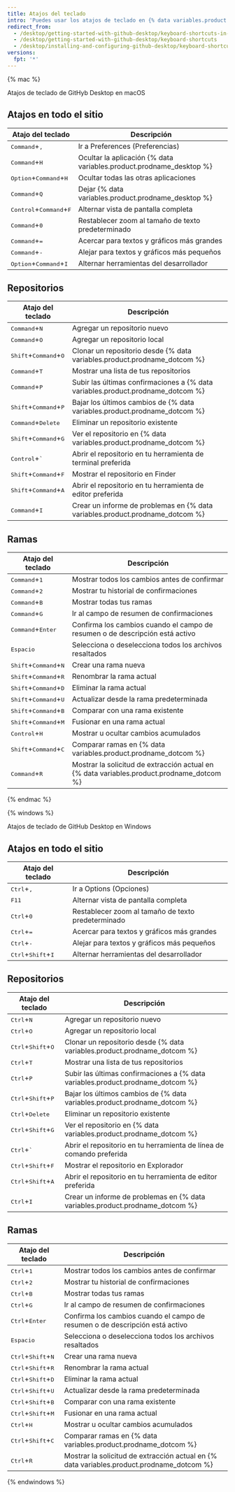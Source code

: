```yaml
---
title: Atajos del teclado
intro: 'Puedes usar los atajos de teclado en {% data variables.product.prodname_desktop %}.'
redirect_from:
  - /desktop/getting-started-with-github-desktop/keyboard-shortcuts-in-github-desktop
  - /desktop/getting-started-with-github-desktop/keyboard-shortcuts
  - /desktop/installing-and-configuring-github-desktop/keyboard-shortcuts
versions:
  fpt: '*'
---
```


{% mac %}

Atajos de teclado de GitHyb Desktop en macOS

## Atajos en todo el sitio

| Atajo del teclado                                  | Descripción                                                         |
| -------------------------------------------------- | ------------------------------------------------------------------- |
| <kbd>Command</kbd>+<kbd>,</kbd>                    | Ir a Preferences (Preferencias)                                     |
| <kbd>Command</kbd>+<kbd>H</kbd>                    | Ocultar la aplicación {% data variables.product.prodname_desktop %}
| <kbd>Option</kbd>+<kbd>Command</kbd>+<kbd>H</kbd>  | Ocultar todas las otras aplicaciones                                |
| <kbd>Command</kbd>+<kbd>Q</kbd>                    | Dejar {% data variables.product.prodname_desktop %}
| <kbd>Control</kbd>+<kbd>Command</kbd>+<kbd>F</kbd> | Alternar vista de pantalla completa                                 |
| <kbd>Command</kbd>+<kbd>0</kbd>                    | Restablecer zoom al tamaño de texto predeterminado                  |
| <kbd>Command</kbd>+<kbd>=</kbd>                    | Acercar para textos y gráficos más grandes                          |
| <kbd>Command</kbd>+<kbd>-</kbd>                    | Alejar para textos y gráficos más pequeños                          |
| <kbd>Option</kbd>+<kbd>Command</kbd>+<kbd>I</kbd>  | Alternar herramientas del desarrollador                             |

## Repositorios

| Atajo del teclado                                | Descripción                                                                     |
| ------------------------------------------------ | ------------------------------------------------------------------------------- |
| <kbd>Command</kbd>+<kbd>N</kbd>                  | Agregar un repositorio nuevo                                                    |
| <kbd>Command</kbd>+<kbd>O</kbd>                  | Agregar un repositorio local                                                    |
| <kbd>Shift</kbd>+<kbd>Command</kbd>+<kbd>O</kbd> | Clonar un repositorio desde {% data variables.product.prodname_dotcom %}
| <kbd>Command</kbd>+<kbd>T</kbd>                  | Mostrar una lista de tus repositorios                                           |
| <kbd>Command</kbd>+<kbd>P</kbd>                  | Subir las últimas confirmaciones a {% data variables.product.prodname_dotcom %}
| <kbd>Shift</kbd>+<kbd>Command</kbd>+<kbd>P</kbd> | Bajar los últimos cambios de {% data variables.product.prodname_dotcom %}
| <kbd>Command</kbd>+<kbd>Delete</kbd>             | Eliminar un repositorio existente                                               |
| <kbd>Shift</kbd>+<kbd>Command</kbd>+<kbd>G</kbd> | Ver el repositorio en {% data variables.product.prodname_dotcom %}
| <kbd>Control</kbd>+<kbd>&grave;</kbd>            | Abrir el repositorio en tu herramienta de terminal preferida                    |
| <kbd>Shift</kbd>+<kbd>Command</kbd>+<kbd>F</kbd> | Mostrar el repositorio en Finder                                                |
| <kbd>Shift</kbd>+<kbd>Command</kbd>+<kbd>A</kbd> | Abrir el repositorio en tu herramienta de editor preferida                      |
| <kbd>Command</kbd>+<kbd>I</kbd>                  | Crear un informe de problemas en {% data variables.product.prodname_dotcom %}

## Ramas

| Atajo del teclado                                | Descripción                                                                               |
| ------------------------------------------------ | ----------------------------------------------------------------------------------------- |
| <kbd>Command</kbd>+<kbd>1</kbd>                  | Mostrar todos los cambios antes de confirmar                                              |
| <kbd>Command</kbd>+<kbd>2</kbd>                  | Mostrar tu historial de confirmaciones                                                    |
| <kbd>Command</kbd>+<kbd>B</kbd>                  | Mostrar todas tus ramas                                                                   |
| <kbd>Command</kbd>+<kbd>G</kbd>                  | Ir al campo de resumen de confirmaciones                                                  |
| <kbd>Command</kbd>+<kbd>Enter</kbd>              | Confirma los cambios cuando el campo de resumen o de descripción está activo              |
| <kbd>Espacio</kbd>                               | Selecciona o deselecciona todos los archivos resaltados                                   |
| <kbd>Shift</kbd>+<kbd>Command</kbd>+<kbd>N</kbd> | Crear una rama nueva                                                                      |
| <kbd>Shift</kbd>+<kbd>Command</kbd>+<kbd>R</kbd> | Renombrar la rama actual                                                                  |
| <kbd>Shift</kbd>+<kbd>Command</kbd>+<kbd>D</kbd> | Eliminar la rama actual                                                                   |
| <kbd>Shift</kbd>+<kbd>Command</kbd>+<kbd>U</kbd> | Actualizar desde la rama predeterminada                                                   |
| <kbd>Shift</kbd>+<kbd>Command</kbd>+<kbd>B</kbd> | Comparar con una rama existente                                                           |
| <kbd>Shift</kbd>+<kbd>Command</kbd>+<kbd>M</kbd> | Fusionar en una rama actual                                                               |
| <kbd>Control</kbd>+<kbd>H</kbd>                  | Mostrar u ocultar cambios acumulados                                                      |
| <kbd>Shift</kbd>+<kbd>Command</kbd>+<kbd>C</kbd> | Comparar ramas en {% data variables.product.prodname_dotcom %}
| <kbd>Command</kbd>+<kbd>R</kbd>                  | Mostrar la solicitud de extracción actual en {% data variables.product.prodname_dotcom %}

{% endmac %}

{% windows %}

Atajos de teclado de GitHub Desktop en Windows

## Atajos en todo el sitio

| Atajo del teclado                             | Descripción                                        |
| --------------------------------------------- | -------------------------------------------------- |
| <kbd>Ctrl</kbd>+<kbd>,</kbd>                  | Ir a Options (Opciones)                            |
| <kbd>F11</kbd>                                | Alternar vista de pantalla completa                |
| <kbd>Ctrl</kbd>+<kbd>0</kbd>                  | Restablecer zoom al tamaño de texto predeterminado |
| <kbd>Ctrl</kbd>+<kbd>=</kbd>                  | Acercar para textos y gráficos más grandes         |
| <kbd>Ctrl</kbd>+<kbd>-</kbd>                  | Alejar para textos y gráficos más pequeños         |
| <kbd>Ctrl</kbd>+<kbd>Shift</kbd>+<kbd>I</kbd> | Alternar herramientas del desarrollador            |

## Repositorios

| Atajo del teclado                             | Descripción                                                                     |
| --------------------------------------------- | ------------------------------------------------------------------------------- |
| <kbd>Ctrl</kbd>+<kbd>N</kbd>                  | Agregar un repositorio nuevo                                                    |
| <kbd>Ctrl</kbd>+<kbd>O</kbd>                  | Agregar un repositorio local                                                    |
| <kbd>Ctrl</kbd>+<kbd>Shift</kbd>+<kbd>O</kbd> | Clonar un repositorio desde {% data variables.product.prodname_dotcom %}
| <kbd>Ctrl</kbd>+<kbd>T</kbd>                  | Mostrar una lista de tus repositorios                                           |
| <kbd>Ctrl</kbd>+<kbd>P</kbd>                  | Subir las últimas confirmaciones a {% data variables.product.prodname_dotcom %}
| <kbd>Ctrl</kbd>+<kbd>Shift</kbd>+<kbd>P</kbd> | Bajar los últimos cambios de {% data variables.product.prodname_dotcom %}
| <kbd>Ctrl</kbd>+<kbd>Delete</kbd>             | Eliminar un repositorio existente                                               |
| <kbd>Ctrl</kbd>+<kbd>Shift</kbd>+<kbd>G</kbd> | Ver el repositorio en {% data variables.product.prodname_dotcom %}
| <kbd>Ctrl</kbd>+<kbd>&grave;</kbd>            | Abrir el repositorio en tu herramienta de línea de comando preferida            |
| <kbd>Ctrl</kbd>+<kbd>Shift</kbd>+<kbd>F</kbd> | Mostrar el repositorio en Explorador                                            |
| <kbd>Ctrl</kbd>+<kbd>Shift</kbd>+<kbd>A</kbd> | Abrir el repositorio en tu herramienta de editor preferida                      |
| <kbd>Ctrl</kbd>+<kbd>I</kbd>                  | Crear un informe de problemas en {% data variables.product.prodname_dotcom %}

## Ramas

| Atajo del teclado                             | Descripción                                                                               |
| --------------------------------------------- | ----------------------------------------------------------------------------------------- |
| <kbd>Ctrl</kbd>+<kbd>1</kbd>                  | Mostrar todos los cambios antes de confirmar                                              |
| <kbd>Ctrl</kbd>+<kbd>2</kbd>                  | Mostrar tu historial de confirmaciones                                                    |
| <kbd>Ctrl</kbd>+<kbd>B</kbd>                  | Mostrar todas tus ramas                                                                   |
| <kbd>Ctrl</kbd>+<kbd>G</kbd>                  | Ir al campo de resumen de confirmaciones                                                  |
| <kbd>Ctrl</kbd>+<kbd>Enter</kbd>              | Confirma los cambios cuando el campo de resumen o de descripción está activo              |
| <kbd>Espacio</kbd>                            | Selecciona o deselecciona todos los archivos resaltados                                   |
| <kbd>Ctrl</kbd>+<kbd>Shift</kbd>+<kbd>N</kbd> | Crear una rama nueva                                                                      |
| <kbd>Ctrl</kbd>+<kbd>Shift</kbd>+<kbd>R</kbd> | Renombrar la rama actual                                                                  |
| <kbd>Ctrl</kbd>+<kbd>Shift</kbd>+<kbd>D</kbd> | Eliminar la rama actual                                                                   |
| <kbd>Ctrl</kbd>+<kbd>Shift</kbd>+<kbd>U</kbd> | Actualizar desde la rama predeterminada                                                   |
| <kbd>Ctrl</kbd>+<kbd>Shift</kbd>+<kbd>B</kbd> | Comparar con una rama existente                                                           |
| <kbd>Ctrl</kbd>+<kbd>Shift</kbd>+<kbd>M</kbd> | Fusionar en una rama actual                                                               |
| <kbd>Ctrl</kbd>+<kbd>H</kbd>                  | Mostrar u ocultar cambios acumulados                                                      |
| <kbd>Ctrl</kbd>+<kbd>Shift</kbd>+<kbd>C</kbd> | Comparar ramas en {% data variables.product.prodname_dotcom %}
| <kbd>Ctrl</kbd>+<kbd>R</kbd>                  | Mostrar la solicitud de extracción actual en {% data variables.product.prodname_dotcom %}

{% endwindows %}
